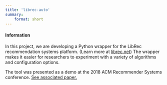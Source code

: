 ```yaml
---
title: 'librec-auto'
summary:
    format: short
---
```


#### Information

In this project, we are developing a Python wrapper for the LibRec recommendation systems platform. (Learn more at [librec.net](librec.net)) The wrapper makes it easier for researchers to experiment with a variety of algorithms and configuration options. 

The tool was presented as a demo at the 2018 ACM Recommender Systems conference. [See associated paper.](../../pubs/2018_recsys_librec/) 





